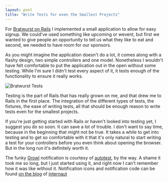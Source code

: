```yaml
---
layout: post
title: "Write Tests for even the Smallest Projects"
---
```

For [Bratwurst on Rails](http://www.bratwurst-on-rails.com) I implemented a small application to allow for easy signup. We could've used something like upcoming or wevent, but first we wanted to give people an opportunity to tell us what they like to eat and second, we needed to have room for our sponsors.

As you might imagine the application doesn't do a lot, it comes along with a flashy design, two simple controllers and one model. Nonetheless I wouldn't have felt comfortable to put the application out in the open without some testing. While I'm sure I didn't test every aspect of it, it tests enough of the functionality to ensure it really works.

![Bratwurst Tests](http://myskitch.com/mattie/picture_1-20070911-111552.jpg)

Testing is the part of Rails that has really grown on me, and that drew me to Rails in the first place. The integration of the different types of tests, the fixtures, the ease of writing tests, all that should be enough reason to write tests even for the smallest projects.

If you're just getting started with Rails or haven't looked into testing yet, I suggest you do so soon. It can save a lot of trouble. I don't want to say time, because in the beginning that might not be true. It takes a while to get into testing and to get so comfortable with it that it's only natural to start writing a test for your controllers before you even think about opening the browser. But in the long run it's definitely worth it.

The funky [Growl](http://www.growl.info/) notification is courtesy of [autotest](http://www.zenspider.com/ZSS/Products/ZenTest/), by the way. A shame it took me so long, but I just started using it, and right now I can't remember how it was like without it. Notification icons and notification code can be found [on the blog](http://blog.internautdesign.com/2006/11/12/autotest-growl-goodness) of [internaut](http://internautdesign.com/)